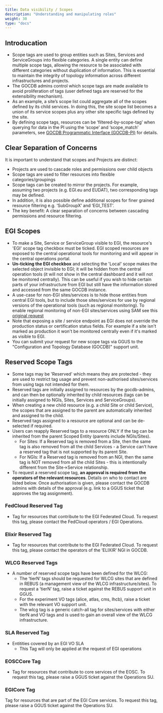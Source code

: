 ```yaml
---
title: Data visibility / Scopes
description: "Understanding and manipulating roles"
weight: 30
type: "docs"
---
```


## Introducation

- Scope tags are used to group entities such as Sites, Services and
ServiceGroups into flexible categories. A single entity can define multiple
scope tags, allowing the resource to be associated with different categories
without duplication of information. This is essential to maintain the integrity
of topology information across different infrastructures and projects.
- The GOCDB admins control which scope tags are made available to avoid
proliferation of tags (user defined tags are reserved for the extensibility
mechanism).
- As an example, a site’s scope list could aggregate all of the scopes defined by
its child services. In doing this, the site scope list becomes a union of its
service scopes plus any other site specific tags defined by the site.
- By defining scope tags, resources can be ‘filtered-by-scope-tag’ when querying
for data in the PI using the ‘scope’ and ‘scope_match’ parameters, see
[GOCDB Programmatic Interface (GOCDB-PI)](https://wiki.egi.eu/wiki/GOCDB/PI/Technical_Documentation)
for details.

## Clear Separation of Concerns

It is important to understand that scopes and Projects are distinct:

- Projects are used to cascade roles and permissions over child objects
- Scope tags are used to filter resources into flexible categories/groupings
- Scope tags can be created to mirror the projects. For example, assuming two
projects (e.g. EGI.eu and EUDAT), two corresponding tags may be defined.
- In addition, it is also possible define additional scopes for finer grained
resource filtering e.g. ‘SubGroupX’ and ‘EGI_TEST’.
- The key benefit: A clear separation of concerns between cascading permissions
and resource filtering.

## EGI Scopes

- To make a Site, Service or ServiceGroup visible to EGI, the resource's 'EGI'
scope tag checkbox must be ticked. EGI scoped resources are exposed to the
central operational tools for monitoring and will appear in the central
operations portal.
- **Un-ticking the EGI checkbox** and selecting the 'Local' scope makes the
selected object invisible to EGI; it will be hidden from the central operation
tools (it will not show in the central dashboard and it will not be monitored
centrally). This can be useful if you wish to hide certain parts of your
infrastructure from EGI but still have the information stored and accessed from
the same GOCDB instance.
- A use-case for non-EGI sites/services is to hide those entities from central
EGI tools, but to include those sites/services for use by regional versions of
the operational tools (such as regional monitoring). To enable regional
monitoring of non-EGI sites/services using SAM see this
[original request](https://ggus.eu/ws/ticket_info.php?ticket=76888)
- Note that exposing a site / service endpoint as EGI does not override the
production status or certification status fields. For example if a site isn't
marked as production it won't be monitored centrally even if it's marked as
visible to EGI.
- You can submit your request for new scope tags via GGUS to the "Configuration
and Topology Database (GOCDB)" support unit.

## Reserved Scope Tags

- Some tags may be 'Reserved' which means they are protected - they are used to
  restrict tag usage and prevent non-authorised sites/services from using tags not
  intended for them.
- Reserved tags are initially assigned to resources by the gocdb-admins, and can
  then be optionally inherited by child resources (tags can be initially assigned
  to NGIs, Sites, Services and ServiceGroups).
- When creating a new child resource (e.g. a child Site or child Service), the
  scopes that are assigned to the parent are automatically inherited and assigned
  to the child.
- Reserved tags assigned to a resource are optional and can be de-selected if
  required.
- Users can reapply Reserved tags to a resource ONLY if the tag can be inherited
  from the parent Scoped Entity (parents include NGIs/Sites).
  - For Sites: If a Reserved tag is removed from a Site, then the same tag is also
   removed from all the child Services - a Service can't have a reserved tag that is
   not supported by its parent Site.
  - For NGIs: If a Reserved tag is removed from an NGI, then the same tag is NOT
   removed from all the child Sites - this is intentionally different from the
   Site->Service relationship.
- To request a reserved scope tag, **an approval is required from the operators of
  the relevant resources**. Details on who to contact are listed below. Once
  authorisation is given, please contact the GOCDB admins with details of the
  approval (e.g. link to a GGUS ticket that approves the tag assignment).

### FedCloud Reserved Tag

- Tag for resources that contribute to the EGI Federated Cloud. To request this
  tag, please contact the FedCloud operators / EGI Operations.

### Elixir Reserved Tag

- Tag for resources that contribute to the EGI Federated Cloud. To request this
  tag, please contact the operators of the ‘ELIXIR’ NGI in GOCDB.

### WLCG Reserved Tags

- A number of reserved scope tags have been defined for the WLCG:
  - The ‘tierN’ tags should be requested for WLCG sites that are defined in REBUS
    (a management view of the WLCG infrastructure/sites). To request a ‘tierN’ tag,
    raise a ticket against the REBUS support unit in GGUS.
  - For the experiment VO tags (alice, atlas, cms, lhcb), raise a ticket with the
    relevant VO support unit.
  - The wlcg tag is a generic catch-all tag for sites/services with either tierN
    and VO tags and is used to gain an overall view of the WLCG infrastructure.

### SLA Reserved Tag

- Entitities covered by an EGI VO SLA
  - This Tag will only be applied at the request of EGI operations

### EOSCCore Tag

- Tag for resources that contribute to core services of the EOSC. To request this
tag, please raise a GGUS ticket against the Operations SU.

### EGICore Tag

Tag for resources that are part of the EGI Core services. To request this tag,
please raise a GGUS ticket against the Operations SU.

